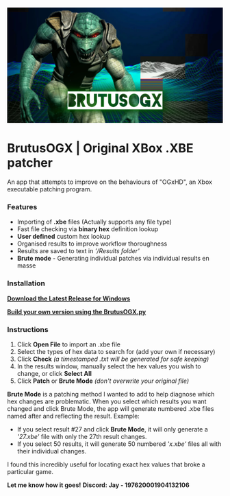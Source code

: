 ![BrutusOGX](https://github.com/JayYardley/BrutusOGX/blob/main/Image.jpg)
# BrutusOGX | Original XBox .XBE patcher
An app that attempts to improve on the behaviours of "OGxHD", an Xbox executable patching program.

### Features
+ Importing of **.xbe** files (Actually supports any file type)
+ Fast file checking via **binary hex** definition lookup
+ **User defined** custom hex lookup
+ Organised results to improve workflow thoroughness
+ Results are saved to text in *'/Results folder'*
+ **Brute mode** - Generating individual patches via individual results en masse

### Installation
**[Download the Latest Release for Windows](https://github.com/JayYardley/BrutusOGX/releases/download/v0.2/BrutusOGX.v0.2.zip)**

**[Build your own version using the BrutusOGX.py](https://github.com/JayYardley/BrutusOGX/blob/main/BrutusOGX.py)**

### Instructions
1. Click **Open File** to import an .xbe file
2. Select the types of hex data to search for (add your own if necessary)
3. Click **Check** *(a timestamped .txt will be generated for safe keeping)*
4. In the results window, manually select the hex values you wish to change, or click **Select All**
5. Click **Patch** or **Brute Mode** *(don't overwrite your original file)*

**Brute Mode** is a patching method I wanted to add to help diagnose which hex changes are problematic.
When you select which results you want changed and click Brute Mode, the app will generate numbered .xbe files named after and reflecting the result.
Example:
+ If you select result #27 and click **Brute Mode**, it will only generate a *'27.xbe'* file with only the 27th result changes.
+ If you select 50 results, it will generate 50 numbered *'x.xbe'* files all with their individual changes.

I found this incredibly useful for locating exact hex values that broke a particular game.

**Let me know how it goes!**
**Discord: Jay - 197620001904132106**
